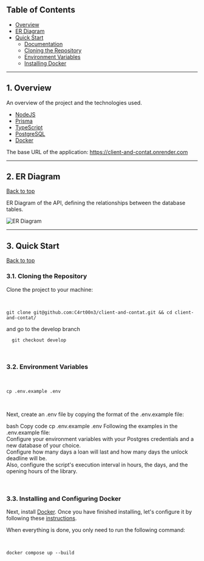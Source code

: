 ## Table of Contents

- [Overview](#1-overview)
- [ER Diagram](#2-er-diagram)
- [Quick Start](#3-quick-start)
  - [Documentation](#localhost:3000/api)
  - [Cloning the Repository](#31-cloning-the-repository)
  - [Environment Variables](#32-environment-variables)
  - [Installing Docker](#33-installing-and-configuring-docker)

---

## 1. Overview

An overview of the project and the technologies used.

- [NodeJS](https://nodejs.org/en/)
- [Prisma](https://www.prisma.io/)
- [TypeScript](https://www.typescriptlang.org/)
- [PostgreSQL](https://www.postgresql.org/)
- [Docker](https://docs.docker.com/)

The base URL of the application:
https://client-and-contat.onrender.com

---

## 2. ER Diagram

[Back to top](#table-of-contents)

ER Diagram of the API, defining the relationships between the database tables.

![ER Diagram](https://phx02pap002files.storage.live.com/y4mvNl9SXRCLc2F5Aq0P2VF9-wqXf0UySNAldMxqwx6XEfYCQy_dmJLhwDkP43hStwoNcllerSebyzoV5y_EvOAmcFIwKIkuLA4Go1MNd8JT29iGl-Ptys-Bzsc3F-lmK2I09p6QDdRaAx1XKPle5Gt9tVoXVlmz8j-U7R-XdXykW3D3f84-MCA7-AWoM2_XQl8ZugwUkaOf6M7lL7WDCmkvIj8S1ShsN9gqvYsrV_MvmY?encodeFailures=1&width=1422&height=632)

---

## 3. Quick Start

[Back to top](#table-of-contents)

### 3.1. Cloning the Repository

Clone the project to your machine:

<br>

```shell
git clone git@github.com:C4rt00n3/client-and-contat.git && cd client-and-contat/
```

and go to the develop branch

```shell
  git checkout develop
```

<br>

### 3.2. Environment Variables

<br>

```
cp .env.example .env
```

<br>

Next, create an .env file by copying the format of the .env.example file:

bash
Copy code
cp .env.example .env
Following the examples in the .env.example file:</br>
Configure your environment variables with your Postgres credentials and a new database of your choice.</br>
Configure how many days a loan will last and how many days the unlock deadline will be.</br>
Also, configure the script's execution interval in hours, the days, and the opening hours of the library.

<br>

### 3.3. Installing and Configuring Docker

Next, install [Docker](https://docs.docker.com/engine/install/). Once you have finished installing, let's configure it by following these [instructions](https://learn.microsoft.com/pt-br/virtualization/windowscontainers/manage-docker/configure-docker-daemon).

When everything is done, you only need to run the following command:

<br>

```
docker compose up --build
```

## <br>
